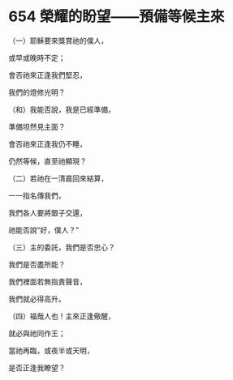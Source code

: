 # 654 榮耀的盼望——預備等候主來

（一）耶穌要來獎賞祂的僕人，

或早或晚時不定；

會否祂來正逢我們堅忍，

我們的燈修光明？

（和）我能否說，我是已經準備，

準備坦然見主面？

會否祂來正逢我仍不睡，

仍然等候，直至祂顯現？

（二）若祂在一清晨回來結算，

一一指名傳我們，

我們各人要將銀子交還，

祂能否說“好，僕人？”

（三）主的委託，我們是否忠心？

我們是否盡所能？

我們裡面若無指責聲音，

我們就必得高升。

（四）福哉人也！主來正逢儆醒，

就必與祂同作王；

 當祂再臨，或夜半或天明，

 是否正逢我瞭望？

